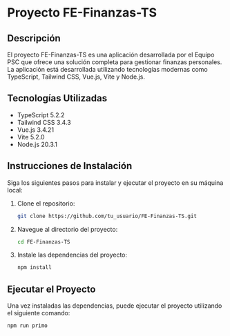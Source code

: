 # Proyecto FE-Finanzas-TS

## Descripción

El proyecto FE-Finanzas-TS es una aplicación desarrollada por el Equipo PSC que ofrece una solución completa para gestionar finanzas personales. La aplicación está desarrollada utilizando tecnologías modernas como TypeScript, Tailwind CSS, Vue.js, Vite y Node.js.

## Tecnologías Utilizadas

- TypeScript 5.2.2
- Tailwind CSS 3.4.3
- Vue.js 3.4.21
- Vite 5.2.0
- Node.js 20.3.1

## Instrucciones de Instalación

Siga los siguientes pasos para instalar y ejecutar el proyecto en su máquina local:

1. Clone el repositorio:

    ```bash
    git clone https://github.com/tu_usuario/FE-Finanzas-TS.git
    ```

2. Navegue al directorio del proyecto:

    ```bash
    cd FE-Finanzas-TS
    ```

3. Instale las dependencias del proyecto:

    ```bash
    npm install
    ```

## Ejecutar el Proyecto

Una vez instaladas las dependencias, puede ejecutar el proyecto utilizando el siguiente comando:

```bash
npm run primo
